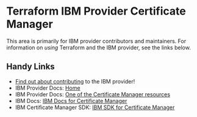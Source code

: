 # Terraform IBM Provider Certificate Manager
<!-- markdownlint-disable MD026 -->
This area is primarily for IBM provider contributors and maintainers. For information on _using_ Terraform and the IBM provider, see the links below.


## Handy Links
* [Find out about contributing](../../../CONTRIBUTING.md) to the IBM provider!
* IBM Provider Docs: [Home](https://registry.terraform.io/providers/IBM-Cloud/ibm/latest/docs)
* IBM Provider Docs: [One of the Certificate Manager resources](https://registry.terraform.io/providers/IBM-Cloud/ibm/latest/docs/resources/certificate_manager_import)
* IBM Docs: [IBM Docs for Certificate Manager](https://cloud.ibm.com/docs/certificate-manager?topic=certificate-manager-ordering-certificates)
* IBM Certificate Manager SDK: [IBM SDK for Certificate Manager](https://github.com/IBM-Cloud/bluemix-go/tree/master/api/certificatemanager)
